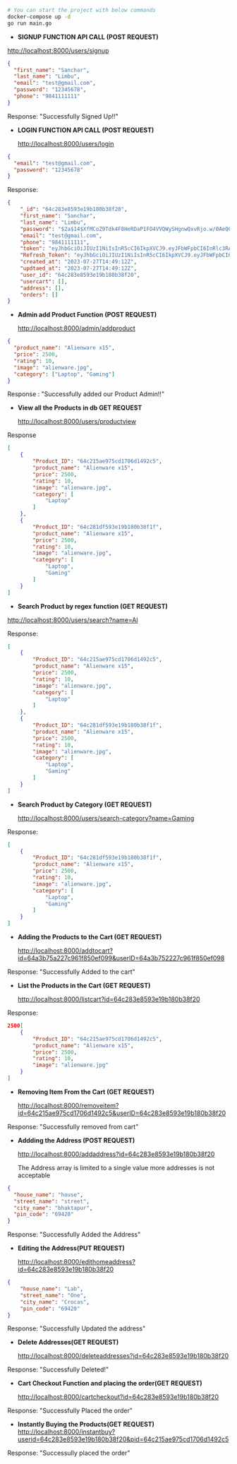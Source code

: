 ```bash
# You can start the project with below commands
docker-compose up -d
go run main.go
```

- **SIGNUP FUNCTION API CALL (POST REQUEST)**

<http://localhost:8000/users/signup>

```json
{
  "first_name": "Sanchar",
  "last_name": "Limbu",
  "email": "test@gmail.com",
  "password": "12345678",
  "phone": "9841111111"
}
```

Response: "Successfully Signed Up!!"

- **LOGIN FUNCTION API CALL (POST REQUEST)**

  <http://localhost:8000/users/login>

```json
{
  "email": "test@gmail.com",
  "password": "12345678"
}
```

Response:

```json
{
    "_id": "64c283e8593e19b180b38f20",
    "first_name": "Sanchar",
    "last_name": "Limbu",
    "password": "$2a$14$XfMCoZ9Tdk4F8HeRDaP1FO4VVQWySHgnwQxvRjo.w/0AeQQ6FD5/y",
    "email": "test@gmail.com",
    "phone": "9841111111",
    "token": "eyJhbGciOiJIUzI1NiIsInR5cCI6IkpXVCJ9.eyJFbWFpbCI6InRlc3RAZ21haWwuY29tIiwiRmlyc3RfTmFtZSI6IlNhbmNoYXIiLCJMYXN0X05hbWUiOiJMaW1idSIsIlVpZCI6IjY0YzI4M2U4NTkzZTE5YjE4MGIzOGYyMCIsImV4cCI6MTY5MDU1NTc1Nn0.TgS9RlTcOmMT-LyPFOqdFswu4fbqkWS3CngVNFmW6sk",
    "Refresh_Token": "eyJhbGciOiJIUzI1NiIsInR5cCI6IkpXVCJ9.eyJFbWFpbCI6IiIsIkZpcnN0X05hbWUiOiIiLCJMYXN0X05hbWUiOiIiLCJVaWQiOiIiLCJleHAiOjE2OTEwNzQxNTZ9.JTJKeD1jNdHBmkeNy778aBqZB8IUzpjoVm0FC2CgSyI",
    "created_at": "2023-07-27T14:49:12Z",
    "updtaed_at": "2023-07-27T14:49:12Z",
    "user_id": "64c283e8593e19b180b38f20",
    "usercart": [],
    "address": [],
    "orders": []
}
```

- **Admin add Product Function (POST REQUEST)**

  <http://localhost:8000/admin/addproduct>

```json
{
  "product_name": "Alienware x15",
  "price": 2500,
  "rating": 10,
  "image": "alienware.jpg",
  "category": ["Laptop", "Gaming"]
}
```

Response : "Successfully added our Product Admin!!"

- **View all the Products in db GET REQUEST**

  <http://localhost:8000/users/productview>

Response

```json
[
    {
        "Product_ID": "64c215ae975cd1706d1492c5",
        "product_name": "Alienware x15",
        "price": 2500,
        "rating": 10,
        "image": "alienware.jpg",
        "category": [
            "Laptop"
        ]
    },
    {
        "Product_ID": "64c281df593e19b180b38f1f",
        "product_name": "Alienware x15",
        "price": 2500,
        "rating": 10,
        "image": "alienware.jpg",
        "category": [
            "Laptop",
            "Gaming"
        ]
    }
]
```

- **Search Product by regex function (GET REQUEST)**

<http://localhost:8000/users/search?name=Al>

Response:

```json
[
    {
        "Product_ID": "64c215ae975cd1706d1492c5",
        "product_name": "Alienware x15",
        "price": 2500,
        "rating": 10,
        "image": "alienware.jpg",
        "category": [
            "Laptop"
        ]
    },
    {
        "Product_ID": "64c281df593e19b180b38f1f",
        "product_name": "Alienware x15",
        "price": 2500,
        "rating": 10,
        "image": "alienware.jpg",
        "category": [
            "Laptop",
            "Gaming"
        ]
    }
]
```

- **Search Product by Category (GET REQUEST)**

  <http://localhost:8000/users/search-category?name=Gaming>

Response:

```json
[
    {
        "Product_ID": "64c281df593e19b180b38f1f",
        "product_name": "Alienware x15",
        "price": 2500,
        "rating": 10,
        "image": "alienware.jpg",
        "category": [
            "Laptop",
            "Gaming"
        ]
    }
]
```

- **Adding the Products to the Cart (GET REQUEST)**

  <http://localhost:8000/addtocart?id=64a3b75a227c961f850ef099&userID=64a3b752227c961f850ef098>

Response: "Successfully Added to the cart"

- **List the Products in the Cart (GET REQUEST)**

  <http://localhost:8000/listcart?id=64c283e8593e19b180b38f20>

Response:

```json
2500[
    {
        "Product_ID": "64c215ae975cd1706d1492c5",
        "product_name": "Alienware x15",
        "price": 2500,
        "rating": 10,
        "image": "alienware.jpg"
    }
]
```

- **Removing Item From the Cart (GET REQUEST)**

  <http://localhost:8000/removeitem?id=64c215ae975cd1706d1492c5&userID=64c283e8593e19b180b38f20>

Response: "Successfully removed from cart"

- **Addding the Address (POST REQUEST)**

  <http://localhost:8000/addaddress?id=64c283e8593e19b180b38f20>

  The Address array is limited to a single value more addresses is not acceptable

```json
{
  "house_name": "house",
  "street_name": "street",
  "city_name": "bhaktapur",
  "pin_code": "69420"
}
```

Response: "Successfully Added the Address"

- **Editing the Address(PUT REQUEST)**

  <http://localhost:8000/edithomeaddress?id=64c283e8593e19b180b38f20>

```json
{
    "house_name": "Lab",
    "street_name": "One",
    "city_name": "Crocas",
    "pin_code": "69420"
}
```

Response: "Successfully Updated the address"

- **Delete Addresses(GET REQUEST)**

  <http://localhost:8000/deleteaddresses?id=64c283e8593e19b180b38f20>

Response: "Successfully Deleted!"

- **Cart Checkout Function and placing the order(GET REQUEST)**

  <http://localhost:8000/cartcheckout?id=64c283e8593e19b180b38f20>

Response: "Successfully Placed the order"

- **Instantly Buying the Products(GET REQUEST)**
  <http://localhost:8000/instantbuy?userid=64c283e8593e19b180b38f20&pid=64c215ae975cd1706d1492c5>

Response: "Successully placed the order"
